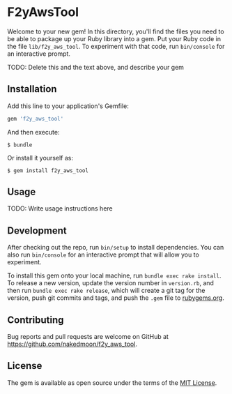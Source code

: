 # F2yAwsTool

Welcome to your new gem! In this directory, you'll find the files you need to be able to package up your Ruby library into a gem. Put your Ruby code in the file `lib/f2y_aws_tool`. To experiment with that code, run `bin/console` for an interactive prompt.

TODO: Delete this and the text above, and describe your gem

## Installation

Add this line to your application's Gemfile:

```ruby
gem 'f2y_aws_tool'
```

And then execute:

    $ bundle

Or install it yourself as:

    $ gem install f2y_aws_tool

## Usage

TODO: Write usage instructions here

## Development

After checking out the repo, run `bin/setup` to install dependencies. You can also run `bin/console` for an interactive prompt that will allow you to experiment.

To install this gem onto your local machine, run `bundle exec rake install`. To release a new version, update the version number in `version.rb`, and then run `bundle exec rake release`, which will create a git tag for the version, push git commits and tags, and push the `.gem` file to [rubygems.org](https://rubygems.org).

## Contributing

Bug reports and pull requests are welcome on GitHub at https://github.com/nakedmoon/f2y_aws_tool.


## License

The gem is available as open source under the terms of the [MIT License](http://opensource.org/licenses/MIT).

